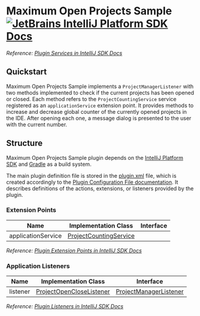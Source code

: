 # Maximum Open Projects Sample [![JetBrains IntelliJ Platform SDK Docs](https://jb.gg/badges/docs.svg)][docs]
*Reference: [Plugin Services in IntelliJ SDK Docs][docs:plugin_services]*

## Quickstart

Maximum Open Projects Sample implements a `ProjectManagerListener` with two methods implemented to check if the current
projects has been opened or closed. Each method refers to the `ProjectCountingService` service registered
as an `applicationService` extension point. It provides methods to increase and decrease global counter of the currently
opened projects in the IDE. After opening each one, a message dialog is presented to the user with the current number.

## Structure

Maximum Open Projects Sample
plugin depends on the [IntelliJ Platform SDK][docs] and [Gradle][docs:gradle] as a build system.

The main plugin definition file is stored in the [plugin.xml][file:plugin.xml] file, which is created accordingly
to the [Plugin Configuration File documentation][docs:plugin.xml]. It describes definitions of the actions, extensions,
or listeners provided by the plugin.

### Extension Points

| Name               | Implementation Class                                  | Interface                                      |
| ------------------ | ----------------------------------------------------- | ---------------------------------------------- |
| applicationService | [ProjectCountingService][file:ProjectCountingService] |                                                |

*Reference: [Plugin Extension Points in IntelliJ SDK Docs][docs:ep]*

### Application Listeners

| Name     | Implementation Class                                      | Interface                                            |
| -------- | --------------------------------------------------------- | ---------------------------------------------------- |
| listener | [ProjectOpenCloseListener][file:ProjectOpenCloseListener] | [ProjectManagerListener][sdk:ProjectManagerListener] |

*Reference: [Plugin Listeners in IntelliJ SDK Docs][docs:listeners]*

[docs]: https://www.jetbrains.org/intellij/sdk/docs
[docs:actions]: https://www.jetbrains.org/intellij/sdk/docs/basics/action_system.html
[docs:plugin_services]: https://jetbrains.org/intellij/sdk/docs/basics/plugin_structure/plugin_services.html
[docs:ep]: https://www.jetbrains.org/intellij/sdk/docs/basics/plugin_structure/plugin_extension_points.html
[docs:gradle]: https://www.jetbrains.org/intellij/sdk/docs/tutorials/build_system.html
[docs:plugin.xml]: https://www.jetbrains.org/intellij/sdk/docs/basics/plugin_structure/plugin_configuration_file.html
[docs:listeners]: https://jetbrains.org/intellij/sdk/docs/basics/plugin_structure/plugin_listeners.html

[file:plugin.xml]: ./src/main/resources/META-INF/plugin.xml
[file:ProjectCountingService]: ./src/main/java/org/intellij/sdk/maxOpenProjects/ProjectCountingService.java
[file:ProjectOpenCloseListener]: ./src/main/java/org/intellij/sdk/maxOpenProjects/ProjectOpenCloseListener.java

[sdk:ProjectManagerListener]: upsource:///platform/projectModel-api/src/com/intellij/openapi/project/ProjectManagerListener.java
